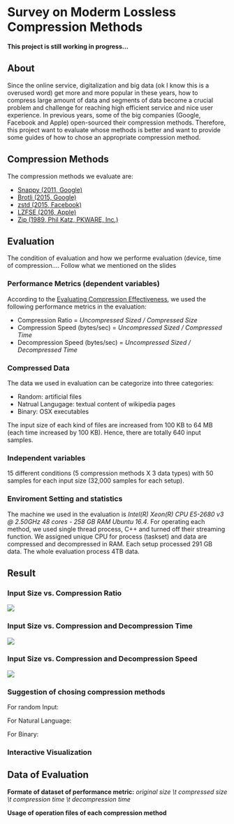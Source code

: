 # Survey on Moderm Lossless Compression Methods

**This project is still working in progress...**

## About
Since the online service, digitalization and big data (ok I know this is a overused word) get more and more popular in these years, how to compress large amount of data and segments of data become a crucial problem and challenge for reaching high efficient service and nice user experience. 
In previous years, some of the big companies (Google, Facebook and Apple) open-sourced their compression methods. Therefore, this project want to evaluate whose methods is better and want to provide some guides of how to chose an appropriate compression method. 


## Compression Methods
The compression methods we evaluate are:

- [Snappy (2011, Google)](https://github.com/google/snappy)
- [Brotli (2015, Google)](https://github.com/google/brotli)
- [zstd (2015, Facebook)](https://github.com/facebook/zstd)
- [LZFSE (2016, Apple)](https://github.com/lzfse/lzfse)
- [Zip (1989, Phil Katz, PKWARE, Inc.)](http://www.7-zip.org/sdk.html)

## Evaluation
The condition of evaluation and how we performe evaluation (device, time of compression....
Follow what we mentioned on the slides 

### Performance Metrics (dependent variables)
According to the [Evaluating Compression Effectiveness](https://en.wikibooks.org/wiki/Data_Compression/Evaluating_Compression_Effectiveness#Decompression_Speed), we used the following performance metrics in the evaluation:

- Compression Ratio = *Uncompressed Sized / Compressed Size*
- Compression Speed (bytes/sec) = *Uncompressed Sized / Compressed Time*
- Decompression Speed (bytes/sec) = *Uncompressed Sized / Decompressed Time*

### Compressed Data
The data we used in evaluation can be categorize into three categories:

- Random: artificial files
- Natrual Langugage: textual content of wikipedia pages
- Binary: OSX executables

The input size of each kind of files are increased from 100 KB to 64 MB (each time increased by 100 KB). Hence, there are totally 640 input samples.

### Independent variables
15 different conditions (5 compression methods X 3 data types) with 50 samples for each input size (32,000 samples for each setup).

### Enviroment Setting and statistics
The machine we used in the evaluation is *Intel(R) Xeon(R) CPU E5-2680 v3 @ 2.50GHz 48 cores - 258 GB RAMUbuntu 16.4*. For operating each method, we used single thread process, C++ and turned off their streaming function. We assigned unique CPU for process (taskset) and data are compressed and decompressed in RAM.
Each setup processed 291 GB data. The whole evaluation process 4TB data. 

## Result
### Input Size vs. Compression Ratio
![](Fig/)

### Input Size vs. Compression and Decompression Time
![](Fig/)

### Input Size vs. Compression and Decompression Speed
![](Fig/)

### Suggestion of chosing compression methods
For random Input:


For Natural Language:

For Binary:


### Interactive Visualization


## Data of Evaluation
**Formate of dataset of performance metric:** *original size \t compressed size \t compression time \t decompression time*

**Usage of operation files of each compression method**


